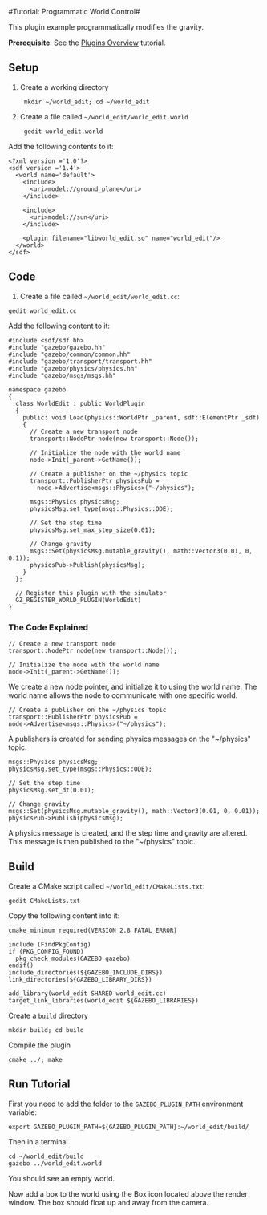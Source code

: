 #Tutorial: Programmatic World Control#

This plugin example programmatically modifies the gravity.

**Prerequisite**: See the [Plugins Overview](http://gazebosim.org/tutorials/?tut=plugins_hello_world) tutorial.

## Setup

1. Create a working directory

        mkdir ~/world_edit; cd ~/world_edit

1. Create a file called `~/world_edit/world_edit.world`

        gedit world_edit.world

Add the following contents to it:

~~~
<?xml version ='1.0'?>
<sdf version ='1.4'>
  <world name='default'>
    <include>
      <uri>model://ground_plane</uri>
    </include>

    <include>
      <uri>model://sun</uri>
    </include>

    <plugin filename="libworld_edit.so" name="world_edit"/>
  </world>
</sdf>
~~~


## Code ##

1.  Create a file called `~/world_edit/world_edit.cc`:

~~~
gedit world_edit.cc
~~~

Add the following content to it:

~~~
#include <sdf/sdf.hh>
#include "gazebo/gazebo.hh"
#include "gazebo/common/common.hh"
#include "gazebo/transport/transport.hh"
#include "gazebo/physics/physics.hh"
#include "gazebo/msgs/msgs.hh"

namespace gazebo
{
  class WorldEdit : public WorldPlugin
  {
    public: void Load(physics::WorldPtr _parent, sdf::ElementPtr _sdf)
    {
      // Create a new transport node
      transport::NodePtr node(new transport::Node());

      // Initialize the node with the world name
      node->Init(_parent->GetName());

      // Create a publisher on the ~/physics topic
      transport::PublisherPtr physicsPub =
        node->Advertise<msgs::Physics>("~/physics");

      msgs::Physics physicsMsg;
      physicsMsg.set_type(msgs::Physics::ODE);

      // Set the step time
      physicsMsg.set_max_step_size(0.01);

      // Change gravity
      msgs::Set(physicsMsg.mutable_gravity(), math::Vector3(0.01, 0, 0.1));
      physicsPub->Publish(physicsMsg);
    }
  };

  // Register this plugin with the simulator
  GZ_REGISTER_WORLD_PLUGIN(WorldEdit)
}
~~~

### The Code Explained ###

~~~
// Create a new transport node
transport::NodePtr node(new transport::Node());

// Initialize the node with the world name
node->Init(_parent->GetName());
~~~

We create a new node pointer, and initialize it to using the world name. The world name allows the node to communicate with one specific world.

~~~
// Create a publisher on the ~/physics topic
transport::PublisherPtr physicsPub =
node->Advertise<msgs::Physics>("~/physics");
~~~

A publishers is created for sending physics messages on the "~/physics" topic.

~~~
msgs::Physics physicsMsg;
physicsMsg.set_type(msgs::Physics::ODE);

// Set the step time
physicsMsg.set_dt(0.01);

// Change gravity
msgs::Set(physicsMsg.mutable_gravity(), math::Vector3(0.01, 0, 0.01));
physicsPub->Publish(physicsMsg);
~~~

A physics message is created, and the step time and gravity are altered. This message is then published to the "~/physics" topic.

## Build ##
Create a CMake script called `~/world_edit/CMakeLists.txt`:


~~~
gedit CMakeLists.txt
~~~

Copy the following content into it:

~~~
cmake_minimum_required(VERSION 2.8 FATAL_ERROR)

include (FindPkgConfig)
if (PKG_CONFIG_FOUND)
  pkg_check_modules(GAZEBO gazebo)
endif()
include_directories(${GAZEBO_INCLUDE_DIRS})
link_directories(${GAZEBO_LIBRARY_DIRS})

add_library(world_edit SHARED world_edit.cc)
target_link_libraries(world_edit ${GAZEBO_LIBRARIES})
~~~

Create a `build` directory

~~~
mkdir build; cd build
~~~

Compile the plugin

~~~
cmake ../; make
~~~

## Run Tutorial ##

First you need to add the folder to the `GAZEBO_PLUGIN_PATH` environment variable:

~~~
export GAZEBO_PLUGIN_PATH=${GAZEBO_PLUGIN_PATH}:~/world_edit/build/
~~~

Then in a terminal

~~~
cd ~/world_edit/build
gazebo ../world_edit.world
~~~

You should see an empty world.

Now add a box to the world using the Box icon located above the render window. The box should float up and away from the camera.
